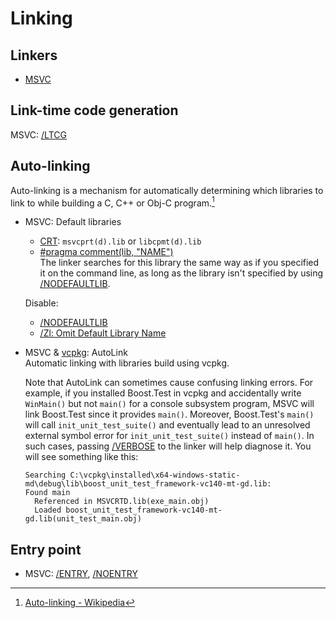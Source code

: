 # Linking
## Linkers
- [MSVC](https://docs.microsoft.com/en-us/cpp/build/reference/linking)

## Link-time code generation
MSVC: [/LTCG](https://learn.microsoft.com/en-us/cpp/build/reference/ltcg-link-time-code-generation)

## Auto-linking
Auto-linking is a mechanism for automatically determining which libraries to link to while building a C, C++ or Obj-C program.[^auto-wiki]

- MSVC: Default libraries
  - [CRT](https://learn.microsoft.com/en-us/cpp/c-runtime-library/crt-library-features#c-standard-library-stl-lib-files): `msvcprt(d).lib` or `libcpmt(d).lib`
  - [#pragma comment(lib, "NAME")](https://docs.microsoft.com/en-us/cpp/preprocessor/comment-c-cpp#lib)  
    The linker searches for this library the same way as if you specified it on the command line, as long as the library isn't specified by using [/NODEFAULTLIB](https://docs.microsoft.com/en-us/cpp/build/reference/nodefaultlib-ignore-libraries).

  Disable:
  - [/NODEFAULTLIB](https://learn.microsoft.com/en-us/cpp/build/reference/nodefaultlib-ignore-libraries?view=msvc-170)
  - [/Zl: Omit Default Library Name](https://learn.microsoft.com/en-us/cpp/build/reference/zl-omit-default-library-name)
- MSVC & [vcpkg](https://github.com/microsoft/vcpkg): AutoLink  
  Automatic linking with libraries build using vcpkg.

  Note that AutoLink can sometimes cause confusing linking errors. For example, if you installed Boost.Test in vcpkg and accidentally write `WinMain()` but not `main()` for a console subsystem program, MSVC will link Boost.Test since it provides `main()`. Moreover, Boost.Test's `main()` will call `init_unit_test_suite()` and eventually lead to an unresolved external symbol error for `init_unit_test_suite()` instead of `main()`. In such cases, passing [/VERBOSE](https://docs.microsoft.com/en-us/cpp/build/reference/verbose-print-progress-messages) to the linker will help diagnose it. You will see something like this:
  ```
  Searching C:\vcpkg\installed\x64-windows-static-md\debug\lib\boost_unit_test_framework-vc140-mt-gd.lib:
  Found main
    Referenced in MSVCRTD.lib(exe_main.obj)
    Loaded boost_unit_test_framework-vc140-mt-gd.lib(unit_test_main.obj)
  ```

[^auto-wiki]: [Auto-linking - Wikipedia](https://en.wikipedia.org/wiki/Auto-linking)

## Entry point
- MSVC: [/ENTRY](https://learn.microsoft.com/en-us/cpp/build/reference/entry-entry-point-symbol), [/NOENTRY](https://learn.microsoft.com/en-us/cpp/build/reference/noentry-no-entry-point)
